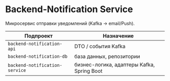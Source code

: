 # Backend-Notification Service

Микросервис отправки уведомлений (Kafka → email/Push).

| Подпроект | Назначение |
|-----------|-----------|
| `backend-notification-api`     | DTO / события Kafka |
| `backend-notification-db`      | база данных, репозитории |
| `backend-notification-service` | бизнес-логика, адаптеры Kafka, Spring Boot |